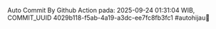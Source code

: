 Auto Commit By Github Action pada: 2025-09-24 01:31:04 WIB, COMMIT_UUID 4029b118-f5ab-4a19-a3dc-ee7fc8fb3fc1 #autohijau🗿
